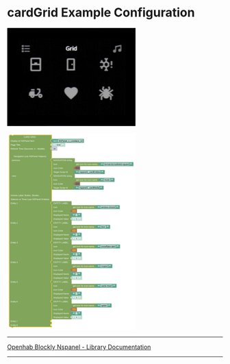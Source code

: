# cardGrid Example Configuration

[<img src="img/lovelaceUI_cardGrid.jpg" width="300">](img/lovelaceUI_cardGrid.jpg)

[<img src="img/openhab_scripts_nspanel1_cardGrid.png" width="300">](img/openhab_scripts_nspanel1_cardGrid.png)

---

[Openhab Blockly Nspanel - Library Documentation](README.md)

---

